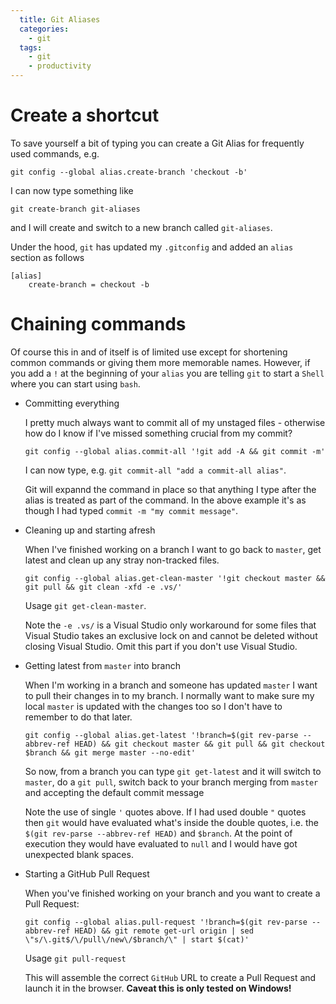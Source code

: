 ```yaml
---
  title: Git Aliases
  categories:
    - git
  tags:
    - git
    - productivity
---
```


# Create a shortcut
To save yourself a bit of typing you can create a Git Alias for frequently used commands, e.g.

```shell
git config --global alias.create-branch 'checkout -b'
```

I can now type something like

```shell
git create-branch git-aliases
```

and I will create and switch to a new branch called `git-aliases`.

Under the hood, `git` has updated my `.gitconfig` and added an `alias` section as follows

```
[alias]
	create-branch = checkout -b
```


# Chaining commands
Of course this in and of itself is of limited use except for shortening common commands or giving them more memorable names.
However, if you add a `!` at the beginning of your `alias` you are telling `git` to start a `Shell` where you can start using `bash`.

* Committing everything

  I pretty much always want to commit all of my unstaged files - otherwise how do I know if I've missed something crucial from my commit?

  ```shell
  git config --global alias.commit-all '!git add -A && git commit -m'
  ```

  I can now type, e.g. `git commit-all "add a commit-all alias"`.

  Git will expannd the command in place so that anything I type after the alias is treated as part of the command. In the above example it's as though I had typed `commit -m "my commit message"`.

* Cleaning up and starting afresh

  When I've finished working on a branch I want to go back to `master`, get latest and clean up any stray non-tracked files. 

  ```shell
  git config --global alias.get-clean-master '!git checkout master && git pull && git clean -xfd -e .vs/'
  ```

  Usage `git get-clean-master`.

  Note the `-e .vs/` is a Visual Studio only workaround for some files that Visual Studio takes an exclusive lock on and cannot be deleted without closing Visual Studio. Omit this part if you don't use Visual Studio.

* Getting latest from `master` into branch
  
  When I'm working in a branch and someone has updated `master` I want to pull their changes in to my branch. 
  I normally want to make sure my local `master` is updated with the changes too so I don't have to remember to do that later.
  
  ```shell
  git config --global alias.get-latest '!branch=$(git rev-parse --abbrev-ref HEAD) && git checkout master && git pull && git checkout $branch && git merge master --no-edit'
  ```

  So now, from a branch you can type `git get-latest` and it will switch to `master`, do a `git pull`, switch back to your branch merging from `master` and accepting the default commit message

  Note the use of single `'` quotes above. If I had used double `"` quotes then `git` would have evaluated what's inside the double quotes, i.e. the `$(git rev-parse --abbrev-ref HEAD)` and `$branch`. At the point of execution they would have evaluated to `null` and I would have got unexpected blank spaces.

* Starting a GitHub Pull Request

  When you've finished working on your branch and you want to create a Pull Request:

  ```shell
  git config --global alias.pull-request '!branch=$(git rev-parse --abbrev-ref HEAD) && git remote get-url origin | sed \"s/\.git$/\/pull\/new\/$branch/\" | start $(cat)'
  ```

  Usage `git pull-request`

  This will assemble the correct `GitHub` URL to create a Pull Request and launch it in the browser. **Caveat this is only tested on Windows!**
